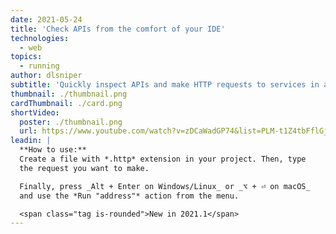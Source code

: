 ```yaml
---
date: 2021-05-24
title: 'Check APIs from the comfort of your IDE'
technologies:
  - web
topics:
  - running
author: dlsniper
subtitle: 'Quickly inspect APIs and make HTTP requests to services in a reusable manner'
thumbnail: ./thumbnail.png
cardThumbnail: ./card.png
shortVideo:
  poster: ./thumbnail.png
  url: https://www.youtube.com/watch?v=zDCaWadGP74&list=PLM-t1Z4tbFflGjn5Qzjjku5J7SX3p-nhY&index=16&t=0s
leadin: |
  **How to use:**
  Create a file with *.http* extension in your project. Then, type
  the request you want to make.

  Finally, press _Alt + Enter on Windows/Linux_ or _⌥ + ⏎ on macOS_
  and use the *Run "address"* action from the menu.

  <span class="tag is-rounded">New in 2021.1</span>
---
```


